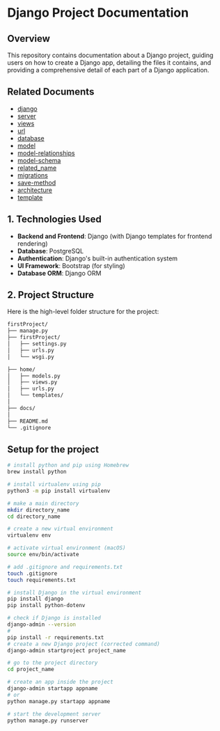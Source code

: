 # Django Project Documentation

## Overview

This repository contains documentation about a Django project, guiding users on how to create a Django app, detailing the files it contains, and providing a comprehensive detail of each part of a Django application.

## Related Documents

- [django](./firstProject/documents/intro-django/README.md)
- [server](./firstProject/documents/server/README.md)
- [views](./firstProject/documents/view/README.md)
- [url](./firstProject/documents/url/README.md)
- [database](./firstProject/documents/database/README.md)
- [model](./firstProject/documents/model/README.md)
- [model-relationships](./firstProject/documents/model/RELATIONSHIPS.md)
- [model-schema](./firstProject/documents/model/MODELSCHEMA.md)
- [related_name](./firstProject/documents/model/RLEATED_NAME.md)
- [migrations](./firstProject/documents/model/MIGRATIONS.MD)
- [save-method](./firstProject/documents/model/SAVEMETHOD.md)
- [architecture](./firstProject/documents/architecture/README.md)
- [template](./firstProject/documents/tempalte/README.md)

## 1. Technologies Used

- **Backend and Frontend**: Django (with Django templates for frontend rendering)
- **Database**: PostgreSQL
- **Authentication**: Django's built-in authentication system
- **UI Framework**: Bootstrap (for styling)
- **Database ORM**: Django ORM

## 2. Project Structure

Here is the high-level folder structure for the project:

```bash
firstProject/
├── manage.py
├── firstProject/
│   ├── settings.py
│   ├── urls.py
│   └── wsgi.py

├── home/
│   ├── models.py
│   ├── views.py
│   ├── urls.py
│   └── templates/
│
├── docs/
│
├── README.md
└── .gitignore

```

## Setup for the project

```sh
# install python and pip using Homebrew
brew install python

# install virtualenv using pip
python3 -m pip install virtualenv

# make a main directory
mkdir directory_name
cd directory_name

# create a new virtual environment
virtualenv env

# activate virtual environment (macOS)
source env/bin/activate

# add .gitignore and requirements.txt
touch .gitignore
touch requirements.txt

# install Django in the virtual environment
pip install django
pip install python-dotenv

# check if Django is installed
django-admin --version
#
pip install -r requirements.txt
# create a new Django project (corrected command)
django-admin startproject project_name

# go to the project directory
cd project_name

# create an app inside the project
django-admin startapp appname
# or
python manage.py startapp appname

# start the development server
python manage.py runserver
```

